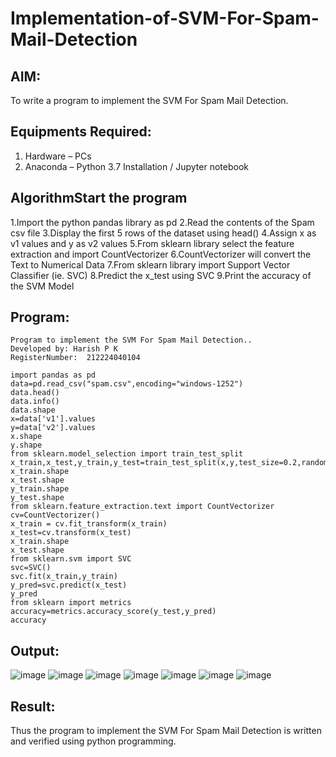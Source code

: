 # Implementation-of-SVM-For-Spam-Mail-Detection

## AIM:
To write a program to implement the SVM For Spam Mail Detection.

## Equipments Required:
1. Hardware – PCs
2. Anaconda – Python 3.7 Installation / Jupyter notebook

## AlgorithmStart the program
1.Import the python pandas library as pd
2.Read the contents of the Spam csv file
3.Display the first 5 rows of the dataset using head()
4.Assign x as v1 values and y as v2 values
5.From sklearn library select the feature extraction and import CountVectorizer
6.CountVectorizer will convert the Text to Numerical Data
7.From sklearn library import Support Vector Classifier (ie. SVC)
8.Predict the x_test using SVC
9.Print the accuracy of the SVM Model 

## Program:
```
Program to implement the SVM For Spam Mail Detection..
Developed by: Harish P K
RegisterNumber:  212224040104

```
```
import pandas as pd
data=pd.read_csv("spam.csv",encoding="windows-1252")
data.head()
data.info()
data.shape
x=data['v1'].values
y=data['v2'].values
x.shape
y.shape
from sklearn.model_selection import train_test_split
x_train,x_test,y_train,y_test=train_test_split(x,y,test_size=0.2,random_state=1)
x_train.shape
x_test.shape
y_train.shape
y_test.shape
from sklearn.feature_extraction.text import CountVectorizer
cv=CountVectorizer()
x_train = cv.fit_transform(x_train)
x_test=cv.transform(x_test)
x_train.shape
x_test.shape
from sklearn.svm import SVC
svc=SVC()
svc.fit(x_train,y_train)
y_pred=svc.predict(x_test)
y_pred
from sklearn import metrics
accuracy=metrics.accuracy_score(y_test,y_pred)
accuracy
```

## Output:
![image](https://github.com/user-attachments/assets/aa21a522-daf1-4370-9b9e-a74d0e6de5ff)
![image](https://github.com/user-attachments/assets/85280531-7ff8-4b20-b7ba-ee8c1d725bda)
![image](https://github.com/user-attachments/assets/eee09fd7-5da7-4d40-a0cc-0028b92a4615)
![image](https://github.com/user-attachments/assets/51b81f63-4a63-455a-b521-faf97a730001)
![image](https://github.com/user-attachments/assets/33b89ee9-872f-4faa-b33e-7972121fb61f)
![image](https://github.com/user-attachments/assets/425877be-8233-4417-89d3-123c39d7b3b0)
![image](https://github.com/user-attachments/assets/e7cdbbcd-e7e8-4137-87bc-2fa406bb801a)


## Result:
Thus the program to implement the SVM For Spam Mail Detection is written and verified using python programming.
